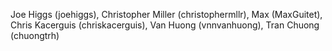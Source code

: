 Joe Higgs (joehiggs), Christopher Miller (christophermllr), Max (MaxGuitet), Chris Kacerguis (chriskacerguis), Van Huong (vnnvanhuong), Tran Chuong (chuongtrh)
